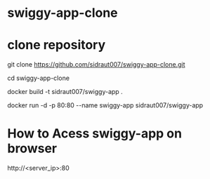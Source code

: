 # swiggy-app-clone

# clone repository
git clone https://github.com/sidraut007/swiggy-app-clone.git

cd swiggy-app-clone

docker build -t sidraut007/swiggy-app .

docker run -d -p 80:80 --name swiggy-app  sidraut007/swiggy-app

# How to Acess swiggy-app on browser

http://<server_ip>:80
